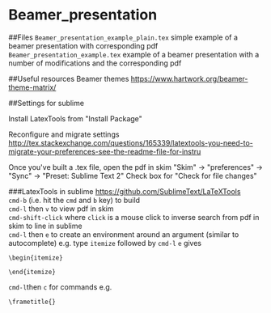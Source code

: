 # Beamer_presentation
##Files
`Beamer_presentation_example_plain.tex` simple example of a beamer presentation with corresponding pdf 
`Beamer_presentation_example.tex` example of a beamer presentation with a number of modifications and the corresponding pdf

##Useful resources
Beamer themes https://www.hartwork.org/beamer-theme-matrix/

##Settings for sublime

Install LatexTools from "Install Package"

Reconfigure and migrate settings
http://tex.stackexchange.com/questions/165339/latextools-you-need-to-migrate-your-preferences-see-the-readme-file-for-instru

Once you've built a .tex file, open the pdf in skim
"Skim" -> "preferences" -> "Sync" -> "Preset: Sublime Text 2"
Check box for "Check for file changes"

###LatexTools in sublime
https://github.com/SublimeText/LaTeXTools  
`cmd-b` (i.e. hit the `cmd` and `b` key) to build  
`cmd-l` then `v` to view pdf in skim  
`cmd-shift-click` where `click` is a mouse click to inverse search from pdf in skim to line in sublime  
`cmd-l` then `e` to create an environment around an argument (similar to autocomplete) e.g. type `itemize` followed by `cmd-l` `e` gives   
```
\begin{itemize}

\end{itemize}
```
`cmd-l`then `c` for commands e.g. 

`\frametitle{}`
